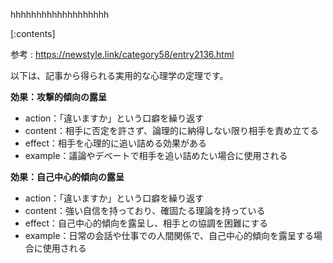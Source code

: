 

hhhhhhhhhhhhhhhhhhh
    
[:contents]

参考 : https://newstyle.link/category58/entry2136.html

以下は、記事から得られる実用的な心理学の定理です。

**効果：攻撃的傾向の露呈**
- action：「違いますか」という口癖を繰り返す
- content：相手に否定を許さず、論理的に納得しない限り相手を責め立てる
- effect：相手を心理的に追い詰める効果がある
- example：議論やデベートで相手を追い詰めたい場合に使用される

**効果：自己中心的傾向の露呈**
- action：「違いますか」という口癖を繰り返す
- content：強い自信を持っており、確固たる理論を持っている
- effect：自己中心的傾向を露呈し、相手との協調を困難にする
- example：日常の会話や仕事での人間関係で、自己中心的傾向を露呈する場合に使用される

    